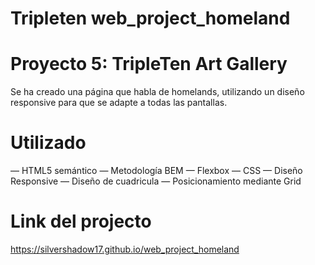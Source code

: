 # Tripleten web_project_homeland

# Proyecto 5: TripleTen Art Gallery

Se ha creado una página que habla de homelands, utilizando un diseño responsive para que se adapte a todas las pantallas.

# Utilizado

— HTML5 semántico
— Metodología BEM
— Flexbox
— CSS
— Diseño Responsive
— Diseño de cuadricula
— Posicionamiento mediante Grid

# Link del projecto

https://silvershadow17.github.io/web_project_homeland
